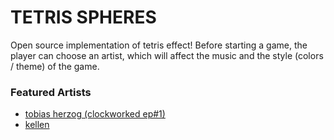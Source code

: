 # TETRIS SPHERES
Open source implementation of tetris effect! Before starting a game, the player can choose an artist, which will affect the music and the style (colors / theme) of the game.

### Featured Artists
- [tobias herzog (clockworked ep#1)](https://open.spotify.com/artist/4dlgo712iwaJqhxlPEZVbp?si=oCmbP5iJQwqqv2yylmbcZA)
- [kellen]()
